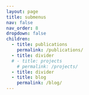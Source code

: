```yaml
---
layout: page
title: submenus
nav: false
nav_order: 8
dropdown: false
children:
  - title: publications
    permalink: /publications/
  - title: divider
  # - title: projects
    # permalink: /projects/
  - title: divider
  - title: blog
    permalink: /blog/
---
```

